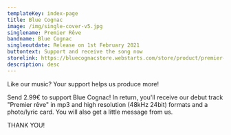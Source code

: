 ```yaml
---
templateKey: index-page
title: Blue Cognac
image: /img/single-cover-v5.jpg
singlename: Premier Rêve
bandname: Blue Cognac
singleoutdate: Release on 1st February 2021
buttontext: Support and receive the song now
storelink: https://bluecognacstore.webstarts.com/store/product/premier-reve
description: desc
---
```

Like our music? Your support helps us produce more!

Send 2.99€ to support Blue Cognac! In return, you'll receive our debut track "Premier rêve" in mp3 and high resolution (48kHz 24bit) formats and a photo/lyric card. You will also get a little message from us. 

THANK YOU!